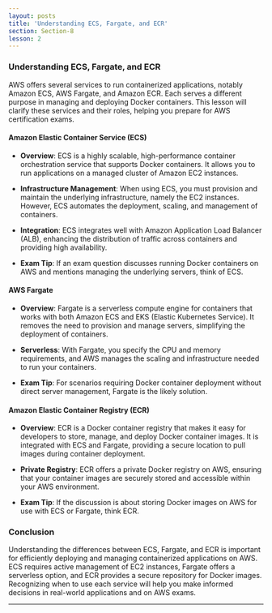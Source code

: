 ```yaml
---
layout: posts
title: 'Understanding ECS, Fargate, and ECR'
section: Section-8
lesson: 2
---
```


### Understanding ECS, Fargate, and ECR

AWS offers several services to run containerized applications, notably Amazon ECS, AWS Fargate, and Amazon ECR. Each serves a different purpose in managing and deploying Docker containers. This lesson will clarify these services and their roles, helping you prepare for AWS certification exams.

<!-- pagebreak -->

#### Amazon Elastic Container Service (ECS)

- **Overview**: ECS is a highly scalable, high-performance container orchestration service that supports Docker containers. It allows you to run applications on a managed cluster of Amazon EC2 instances.

- **Infrastructure Management**: When using ECS, you must provision and maintain the underlying infrastructure, namely the EC2 instances. However, ECS automates the deployment, scaling, and management of containers.

- **Integration**: ECS integrates well with Amazon Application Load Balancer (ALB), enhancing the distribution of traffic across containers and providing high availability.

- **Exam Tip**: If an exam question discusses running Docker containers on AWS and mentions managing the underlying servers, think of ECS.

<!-- pagebreak -->

#### AWS Fargate

- **Overview**: Fargate is a serverless compute engine for containers that works with both Amazon ECS and EKS (Elastic Kubernetes Service). It removes the need to provision and manage servers, simplifying the deployment of containers.

- **Serverless**: With Fargate, you specify the CPU and memory requirements, and AWS manages the scaling and infrastructure needed to run your containers.

- **Exam Tip**: For scenarios requiring Docker container deployment without direct server management, Fargate is the likely solution.

<!-- pagebreak -->

#### Amazon Elastic Container Registry (ECR)

- **Overview**: ECR is a Docker container registry that makes it easy for developers to store, manage, and deploy Docker container images. It is integrated with ECS and Fargate, providing a secure location to pull images during container deployment.

- **Private Registry**: ECR offers a private Docker registry on AWS, ensuring that your container images are securely stored and accessible within your AWS environment.

- **Exam Tip**: If the discussion is about storing Docker images on AWS for use with ECS or Fargate, think ECR.

<!-- pagebreak -->

### Conclusion

Understanding the differences between ECS, Fargate, and ECR is important for efficiently deploying and managing containerized applications on AWS. ECS requires active management of EC2 instances, Fargate offers a serverless option, and ECR provides a secure repository for Docker images. Recognizing when to use each service will help you make informed decisions in real-world applications and on AWS exams.

---
